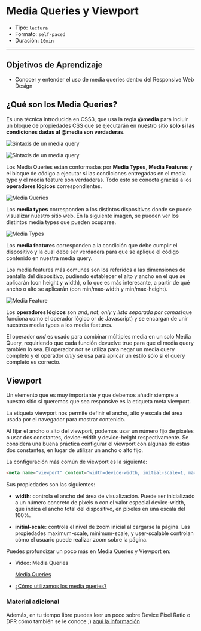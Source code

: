 # Media Queries y Viewport

- Tipo: `lectura`
- Formato: `self-paced`
- Duración: `10min`

***

## Objetivos de Aprendizaje

- Conocer y entender el uso de media queries dentro del Responsive Web Design

## ¿Qué son los Media Queries?

Es una técnica introducida en CSS3, que usa la regla **@media** para incluir un
bloque de propiedades CSS que se ejecutarán en nuestro sitio **solo si las
condiciones dadas al @media son verdaderas**.

![Sintaxis de un media query](http://ptgmedia.pearsoncmg.com/images/chap4_9780321888938/elementLinks/0429b.jpg)


![Sintaxis de un media query](http://ptgmedia.pearsoncmg.com/images/chap4_9780321888938/elementLinks/0429b.jpg "Sintaxis de un media query")

Los Media Queries están conformadas por
**Media Types**, **Media Features** y el bloque de código a ejecutar si las condiciones entregadas en el media type y el media feature son verdaderas. Todo esto se conecta gracias a los **operadores lógicos** correspondientes.

![Media Queries](https://internetingishard.com/html-and-css/responsive-design/media-query-terms-137d06.png)

Los **media types** corresponden a los distintos dispositivos donde se puede
visualizar nuestro sitio web. En la siguiente imagen, se pueden ver los
distintos media types que pueden ocuparse.

![Media Types](https://cdn-images-1.medium.com/max/800/1*5hk74pisbfEcsujBYEa1Mw.png)

Los **media features** corresponden a la condición que debe cumplir el
dispositivo y la cual debe ser verdadera para que se aplique el código contenido
en nuestra media query.

Los media features más comunes son los referidos a las dimensiones de pantalla
del dispositivo, pudiendo establecer el alto y ancho en el que se aplicarán (con
height y width), o lo que es más interesante, a partir de qué ancho o alto se
aplicarán (con min/max-width y min/max-height).

![Media Feature](https://github.com/Laboratoria/curricula-js/blob/40a7995144b1a8e93887180484ae5a1d882fb435/04-social-network/00-rwd/02-media-queries/media_feature.png?raw=true)

Los **operadores lógicos** son *and*, *not*,
*only* y *lista separada por comas*(que funciona como el operador lógico or de
Javascript) y se encargan de unir nuestros media types a los media features.

El operador *and* es usado para combinar múltiples media en un solo Media Query,
requiriendo que cada función devuelve true para que el media query también lo
sea. El operador *not* se utiliza para negar un media query completo y el
operador *only* se usa para aplicar un estilo sólo si el query completo es
correcto.

## Viewport

Un elemento que es muy importante y que debemos añadir siempre a nuestro sitio
si queremos que sea responsive es la etiqueta meta viewport.


La etiqueta viewport nos permite definir el ancho, alto y escala del área usada
por el navegador para mostrar contenido.

Al fijar el ancho o alto del viewport, podemos usar un número fijo de píxeles o
usar dos constantes, device-width y device-height respectivamente. Se considera
una buena práctica configurar el viewport con algunas de estas dos constantes,
en lugar de utilizar un ancho o alto fijo.


La configuración más común de viewport es la siguiente:

```html
<meta name="viewport" content="width=device-width, initial-scale=1, maximum-scale=1">
```

Sus propiedades son las siguientes:

- **width**: controla el ancho del área de visualización. Puede ser inicializado
  a un número concreto de pixels o con el valor especial device-width, que
  indica el ancho total del dispositivo, en píxeles en una escala del 100%.

- **initial-scale**: controla el nivel de zoom inicial al cargarse la página.
  Las propiedades maximum-scale, minimum-scale, y user-scalable controlan cómo
  el usuario puede realizar zoom sobre la página.

Puedes profundizar un poco más en Media Queries y Viewport en:

- Video: Media Queries

  [Media Queries](https://www.youtube.com/watch?v=VWL7I71pU2A)

- [¿Cómo utilizamos los media queries?](http://www.bytpher.com/c/1/m/6-los-media-queries)

### Material adicional
Además, en tu tiempo libre puedes leer un poco sobre Device Pixel Ratio o DPR cómo también se le conoce ;) [aquí la información](https://binaria.com/blog/device-pixel-ratio-consejos-para-desarrolladores/)
